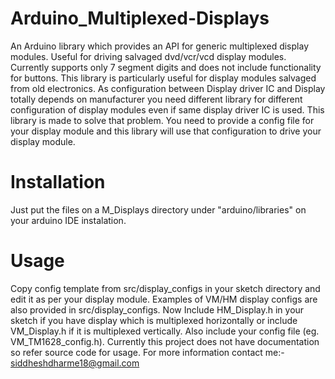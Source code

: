 # Arduino_Multiplexed-Displays
An Arduino library which provides an API for generic multiplexed display modules. Useful for driving salvaged dvd/vcr/vcd display modules. Currently supports only 7 segment digits and does not include functionality for buttons.
This library is particularly useful for display modules salvaged from old electronics. As configuration between Display driver IC and Display totally depends on manufacturer you need different library for different configuration of
display modules even if same display driver IC is used. This library is made to solve that problem. You need to provide a config file for your display module and this library will use that configuration to drive your display module.

# Installation
Just put the files on a M_Displays directory under "arduino/libraries" on your arduino IDE instalation.

# Usage 
Copy config template from src/display_configs in your sketch directory and edit it as per your display module. Examples of VM/HM display configs are also provided in src/display_configs.
Now Include HM_Display.h in your sketch if you have display which is multiplexed horizontally or include VM_Display.h if it is multiplexed vertically. Also include your config file (eg. VM_TM1628_config.h).
Currently this project does not have documentation so refer source code for usage. 
For more information contact me:- 
siddheshdharme18@gmail.com
